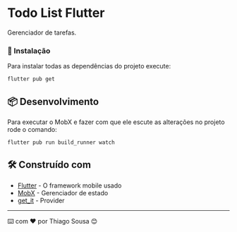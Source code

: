 # Todo List Flutter

Gerenciador de tarefas.

### 🔧 Instalação

Para instalar todas as dependências do projeto execute:

```
flutter pub get
```

## 📦 Desenvolvimento

Para executar o MobX e fazer com que ele escute as alterações no projeto rode o comando:

```
flutter pub run build_runner watch
```

## 🛠️ Construído com

* [Flutter](https://flutter.dev/) - O framework mobile usado
* [MobX](https://pub.dev/packages/mobx) - Gerenciador de estado
* [get_it](https://pub.dev/packages/get_it) - Provider
---
⌨️ com ❤️ por Thiago Sousa 😊
